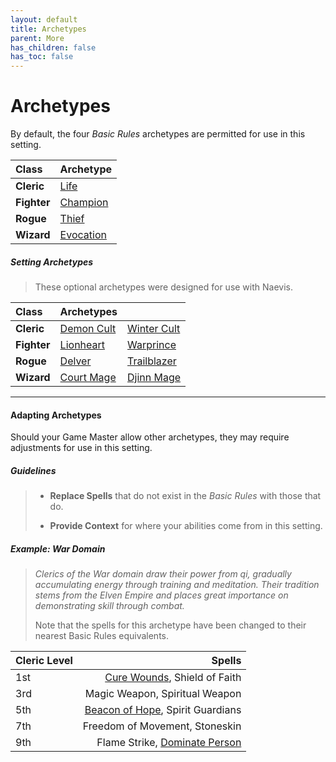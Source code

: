 ```yaml
---
layout: default
title: Archetypes
parent: More
has_children: false
has_toc: false
---
```


# Archetypes

By default, the four _Basic Rules_ archetypes are permitted for use in this setting.

| Class       | Archetype                                              |
| :---------- | :----------------------------------------------------- |
| **Cleric**  | [Life](../../../data/archetypes/cleric_life)           |
| **Fighter** | [Champion](../../../data/archetypes/fighter_champion)  |
| **Rogue**   | [Thief](../../../data/archetypes/rogue_thief)          |
| **Wizard**  | [Evocation](../../../data/archetypes/wizard_evocation) |

##### Setting Archetypes

> These optional archetypes were designed for use with Naevis.

| Class       | Archetypes                                              |                                                           |
| :---------- | :------------------------------------------------------ | :-------------------------------------------------------- |
| **Cleric**  | [Demon Cult](../../../data/archetypes/cleric_demon)     | [Winter Cult](../../../data/archetypes/cleric_winter)     |
| **Fighter** | [Lionheart](../../../data/archetypes/fighter_lionheart) | [Warprince](../../../data/archetypes/fighter_warprince)   |
| **Rogue**   | [Delver](../../../data/archetypes/rogue_delver)         | [Trailblazer](../../../data/archetypes/rogue_trailblazer) |
| **Wizard**  | [Court Mage](../../../data/archetypes/wizard_court)     | [Djinn Mage](../../../data/archetypes/wizard_djinn)       |


---

#### Adapting Archetypes

Should your Game Master allow other archetypes, they may require adjustments for use in this setting. 


##### Guidelines

> * **Replace Spells** that do not exist in the _Basic Rules_ with those that do.
> 
> * **Provide Context** for where your abilities come from in this setting.


##### Example: War Domain

> _Clerics of the War domain draw their power from qi, gradually accumulating energy through training and meditation. Their tradition stems from the Elven Empire and places great importance on demonstrating skill through combat._
>
> Note that the spells for this archetype have been changed to their nearest Basic Rules equivalents.

| Cleric Level |                                                                      Spells |
| :----------- | --------------------------------------------------------------------------: |
| 1st          |        [Cure Wounds](../../../data/srd_spells/cure_wounds), Shield of Faith |
| 3rd          |                                              Magic Weapon, Spiritual Weapon |
| 5th          | [Beacon of Hope](../../../data/srd_spells/beacon_of_hope), Spirit Guardians |
| 7th          |                                              Freedom of Movement, Stoneskin |
| 9th          |   Flame Strike, [Dominate Person](../../../data/srd_spells/dominate_person) |
